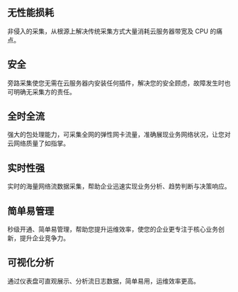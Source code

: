 ## 无性能损耗
非侵入的采集，从根源上解决传统采集方式大量消耗云服务器带宽及 CPU 的痛点。

## 安全
旁路采集使您无需在云服务器内安装任何插件，解决您的安全顾虑，故障发生时也可明确无采集方的责任。

## 全时全流
强大的包处理能力，可采集全网的弹性网卡流量，准确展现业务网络状况，让您对云网络质量了如指掌。

## 实时性强
实时的海量网络流数据采集，帮助企业迅速实现业务分析、趋势判断与决策响应。

## 简单易管理
秒级开通、简单易管理，帮助您提升运维效率，使您的企业更专注于核心业务创新，提升企业竞争力。
 
## 可视化分析
通过仪表盘可直观展示、分析流日志数据，简单易用，运维效率更高。

